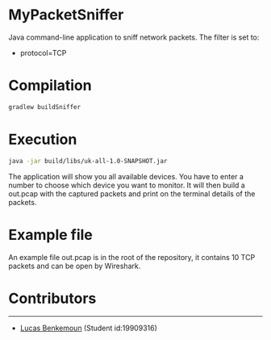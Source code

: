 # MyPacketSniffer

Java command-line application to sniff network packets.
The filter is set to:
  -   protocol=TCP

# Compilation

```bash
gradlew buildSniffer
```

# Execution


```bash
java -jar build/libs/uk-all-1.0-SNAPSHOT.jar
```
The application will show you all available devices. You have to enter a number to choose which device you want to monitor.
It will then build a out.pcap with the captured packets and print on the terminal details of the packets.

# Example file

An example file out.pcap is in the root of the repository, it contains 10 TCP packets and can be open by Wireshark.

# Contributors
----
- [Lucas Benkemoun](https://github.com/LeBenki) (Student id:19909316)


